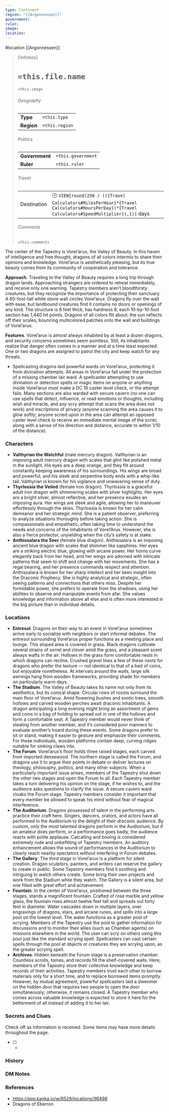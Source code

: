 ```yaml
---
type: Continent
region: "[[Argonnessen]]"
government: 
ruler: 
image: 
location:
---
```


 #location [[Argonnessen]]

> [!infobox]
> # `=this.file.name`
> `=this.image`
> ###### Geography
> |  |  |
> | ---- | ---- |
> | **Type** | `=this.type` |
> | **Region** | `=this.region` |
> ###### Politics
> |  |  |
> | ---- | ---- |
> | **Government** | `=this.government` |
> | **Ruler** | `=this.ruler` |
> ###### Travel
> |  |  |
> | ---- | ---- |
> | Destination | 🕓 `VIEW[round(250 / (({Travel Calculators#MilesPerHour}*{Travel Calculators#HoursPerDay})*{Travel Calculators#SpeedMultiplier}),1)]` days |
> ###### Comments
> `=this.comments`

The center of the Tapestry is Vorel’arux, the Valley of Beauty. In this haven of intelligence and free thought, dragons of all colors intermix to share their opinions and knowledge. Vorel’arux is aesthetically pleasing, but its true beauty comes from its community of cooperation and tolerance.

**Approach**. Traveling to the Valley of Beauty requires a long trip through dragon lands. Approaching strangers are ordered to retreat immediately, and receive only one warning. Tapestry members aren’t bloodthirsty creatures, but they recognize the importance of protecting their sanctuary. A 60-foot-tall white stone wall circles Vorel’arux. Dragons fly over the wall with ease, but landbound creatures find it contains no doors or openings of any kind. The structure is 8 feet thick, has hardness 8; each 10-by-10-foot section has 1,440 hit points. Dragons of all colors flit about; the sun reflects off their scales, bouncing multicolored patches onto the wall and buildings of Vorel’arux.

**Features**. Vorel’arux is almost always inhabited by at least a dozen dragons, and security concerns sometimes seem pointless. Still, its inhabitants realize that danger often comes in a manner and at a time least expected. One or two dragons are assigned to patrol the city and keep watch for any threats.
- Spellcasting dragons laid powerful wards on Vorel’arux, protecting it from divination attempts. All areas in Vorel’arux fall under the protection of a missing chamber lair ward. A spellcaster attempting to use divination or detection spells or magic items on anyone or anything inside Vorel’arux must make a DC 16 caster level check, or the attempt fails. Many sections are also warded with secure cavern (no one can use spells that detect, influence, or read emotions or thoughts, including wish and miracle, and any scry attempt that scans the area does not work) and inscriptions of privacy (anyone scanning the area causes it to glow softly; anyone scried upon in the area can attempt an opposed caster level check to receive an immediate mental image of the scrier, along with a sense of his direction and distance, accurate to within 1/10 of the distance).

### Characters

* **Valthyrian the Watchful** (male mercury dragon). Valthyrian is an imposing adult mercury dragon with scales that glint like polished metal in the sunlight. His eyes are a deep orange, and they flit around constantly keeping awareness of his surroundings. His wings are broad and powerful, and his sleek and serpentine body ends with a whip-like tail. Valthyrian is known for his vigilance and unwavering sense of duty.
* **Thyrlossia the Veiled** (female iron dragon). Thyrlossia is a graceful adult iron dragon with shimmering scales with silver highlights. Her eyes are a bright silver, almost reflective, and her presence exudes an imposing aura. Her wings are sleek and agile, allowing her to maneuver effortlessly through the skies. Thyrlossia is known for her calm demeanor and her strategic mind. She is a patient observer, preferring to analyze situations thoroughly before taking action. She is compassionate and empathetic, often taking time to understand the needs and concerns of the inhabitants of Vorel’Arux. However, she is also a fierce protector, unyielding when the city’s safety is at stake.
* **Anthissalara the Seer** (female blue dragon). Anthissalara is an imposing ancient blue dragon with scales that shimmer like sapphires. Her eyes are a striking electric blue, glowing with arcane power. Her horns curve elegantly back from her head, and her wings are adorned with intricate patterns that seem to shift and change with her movements. She has a regal bearing, and her presence commands respect and attention. Anthissalara is known for her sharp intellect and her keen insight into the Draconic Prophecy. She is highly analytical and strategic, often seeing patterns and connections that others miss. Despite her formidable power, she prefers to operate from the shadows, using her abilities to observe and manipulate events from afar. She values knowledge and information above all else and is often more interested in the big picture than in individual details.

### Locations

* **Entresol**. Dragons on their way to an event in Vorel’arux sometimes arrive early to socialize with neighbors or start informal debates. The entresol surrounding Vorel’arux proper functions as a meeting place and lounge. This sloped area is covered in grass. Black dragons cultivate several strains of sorrel and clover amid the grass, and a pleasant scent always wafts in the air. Hollows in the grass form comfortable nests in which dragons can recline. Crushed gravel lines a few of these nests for dragons who prefer the texture — not identical to that of a bed of coins, but enjoyable nonetheless. At intervals around the walls, large silk awnings hang from wooden frameworks, providing shade for members on particularly warm days.
* **The Stadium**. The Valley of Beauty takes its name not only from its aesthetics, but its conical shape. Circular rows of roosts surround the main floor of Vorel’arux. Amid flowering bushes and exotic trees, smooth hollows and carved wooden perches await draconic inhabitants. A dragon anticipating a long evening might bring an assortment of gems and coins in a bag of holding to spread out in one of the hollows and form a comfortable seat. A Tapestry member would never think of stealing from another member, and it’s considered poor manners to evaluate another’s hoard during these events. Some dragons prefer to sit or stand, making it easier to gesture and emphasize their comments. For these individuals, wooden platforms contain deep, curving ridges suitable for sinking claws into.
* **The Forum**. Vorel’arux’s floor holds three raised stages, each carved from imported densewood. The northern stage is called the Forum, and dragons use it to argue their points in debate or deliver lectures on theology, philosophy, politics, and many other subjects. When a particularly important issue arises, members of the Tapestry shut down the other two stages and open the Forum to all. Each Tapestry member takes a turn delivering his opinion on the stage, if he wishes to, and the audience asks questions to clarify the issue. A secure cavern ward cloaks the Forum stage. Tapestry members consider it important that every member be allowed to speak his mind without fear of magical interference.
* **The Auditorium**. Dragons possessed of talent in the performing arts practice their craft here. Singers, dancers, orators, and actors have all performed in the Auditorium to the delight of their draconic audience. By custom, only the most talented dragons perform in the Auditorium, but if an amateur does perform, or a performance goes badly, the audience reacts with polite applause. Catcalling and booing is considered extremely rude and unbefitting of Tapestry members. An auditory enhancement allows the sound of performances in the Auditorium to clearly reach nearby spectators without interfering in Forum debates.
* **The Gallery**. The third stage in Vorel’arux is a platform for silent creation. Dragon sculptors, painters, and writers can reserve the gallery to create in public. Some Tapestry members find it soothing and intriguing to watch others create. Some bring their own projects and work from the Stadium while they watch. The Gallery is a silent area, but one filled with great effort and achievement.
* **Fountain**. In the center of Vorel’arux, positioned between the three stages, stands a magnificent fountain. Crafted of rose marble and yellow glass, the fountain rises almost twelve feet tall and spreads out forty feet in diameter. Water cascades down in multiple layers, over engravings of dragons, stars, and arcane runes, and spills into a large pool on the lowest level. The water functions as a greater pool of scrying. Members of the Tapestry use the pool to gather information for discussions and to monitor their allies (such as Chamber agents) on missions elsewhere in the world. The user can scry on others using this pool just like the standard scrying spell. Spellcasters can cast certain spells through the pool at objects or creatures they are scrying upon, as the greater scrying spell.
* **Archives**. Hidden beneath the Forum stage is a preservation chamber. Countless scrolls, tomes, and records fill the shelf-covered walls. Here, members of the Tapestry store their collective knowledge and keep records of their activities. Tapestry members trust each other to borrow materials only for a short time, and to replace borrowed items promptly. However, by mutual agreement, powerful spellcasters laid a dweomer on the hidden door that requires two people to open the door simultaneously; otherwise, it remains closed. A Tapestry member who comes across valuable knowledge is expected to store it here for the betterment of all instead of adding it to her lair.

### Secrets and Clues
Check off as information is received. Some items may have more details throughout the page.

 - [ ] -

### History



### DM Notes



### References

* https://app.kanka.io/w/6529/locations/96498
* Dragons of Eberron
